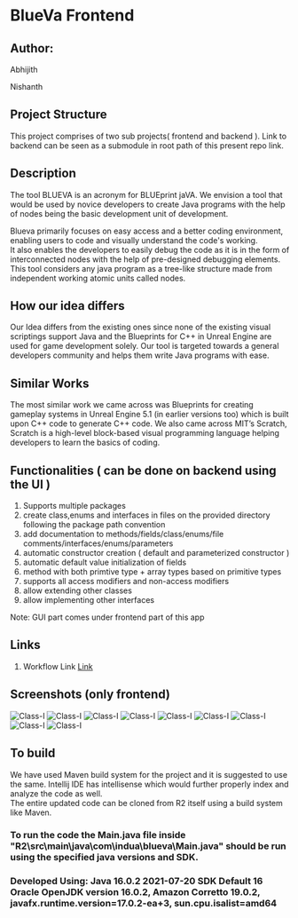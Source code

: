 # BlueVa Frontend

## Author: 

Abhijith

Nishanth 

## Project Structure 

This project comprises of two sub projects( frontend and backend ). Link to backend can be seen as a submodule in root path of this present repo link.

## Description

The tool BLUEVA is an acronym for BLUEprint jaVA.
We envision a tool that would be used by novice developers to create Java programs with the help of nodes being the basic development unit of development.

Blueva primarily focuses on easy access and a better coding environment, enabling users to code and visually understand the code's working.  
It also enables the developers to easily debug the code as it is in the form of interconnected nodes with the help of pre-designed debugging elements. This tool considers any java program as a tree-like structure made from independent working atomic units called nodes. 

## How our idea differs 

Our Idea differs from the existing ones since none of the existing visual scriptings support Java and the Blueprints for C++ in Unreal Engine are used for game development solely.
Our tool is targeted towards a general developers community and helps them write Java programs with ease.

## Similar Works 

The most similar work we came across was Blueprints for creating gameplay systems in Unreal Engine 5.1 (in earlier versions too) which is built upon C++ code to generate C++ code.
We also came across MIT’s Scratch, Scratch is a high-level block-based visual programming language helping developers to learn the basics of coding.

## Functionalities ( can be done on backend using the UI )

1. Supports multiple packages 
2. create class,enums and interfaces in files on the provided directory following the package path convention
3. add documentation to methods/fields/class/enums/file comments/interfaces/enums/parameters
4. automatic constructor creation ( default and parameterized constructor )
5. automatic default value initialization of fields 
6. method with both primtive type + array types based on primitive types
7. supports all access modifiers and non-access modifiers
8. allow extending other classes 
9. allow implementing other interfaces

Note: GUI part comes under frontend part of this app

## Links
1. Workflow Link [Link](https://drive.google.com/file/d/1d5iuXdy5BAa6lV574-3G1fSnnQo9vdFI/view?usp=share_link)

## Screenshots (only frontend)

![Class-I](https://drive.google.com/uc?export=view&id=1HyU9udRyuj-B3NyGEUzrvVx4GMCYhsKp)
![Class-I](https://drive.google.com/uc?export=view&id=1ocio3iSBke7L1-tnsX5T4lRFobvc0Zrj)
![Class-I](https://drive.google.com/uc?export=view&id=1JxKI-mtEZ9EVaFf2EE_5X9ZEtNsoWm2m)
![Class-I](https://drive.google.com/uc?export=view&id=1rBazxsD36zDuBxawigpcL2DU067j1ZeU)
![Class-I](https://drive.google.com/uc?export=view&id=1n-nu_LXzq2u7cA-CxDCno8SilVnta6Ea)
![Class-I](https://drive.google.com/uc?export=view&id=1r6cXBeu3DsUmXT-yALBb2HhoihkjYNkW)
![Class-I](https://drive.google.com/uc?export=view&id=1wDeRp2Z5uFlgL3yK2OZNyiUXpOkmQpap)
![Class-I](https://drive.google.com/uc?export=view&id=1t35qmM_HiVlZRVf7d2SJ8sivdXhqn7_Z)
![Class-I](https://drive.google.com/uc?export=view&id=1Kvuw8z96sMrZy5P9eCCWcZ0XloFsr1XW)

## To build
We have used Maven build system for the project and it is suggested to use the same. Intellij IDE has intellisense which would further properly index and analyze the code as well.<br>
The entire updated code can be cloned from R2 itself using a build system like Maven.
### To run the code the Main.java file inside "R2\src\main\java\com\indua\blueva\Main.java" should be run using the specified java versions and SDK.<br>
### Developed Using: Java 16.0.2 2021-07-20 SDK Default 16 Oracle OpenJDK version 16.0.2, Amazon Corretto 19.0.2, javafx.runtime.version=17.0.2-ea+3, sun.cpu.isalist=amd64
